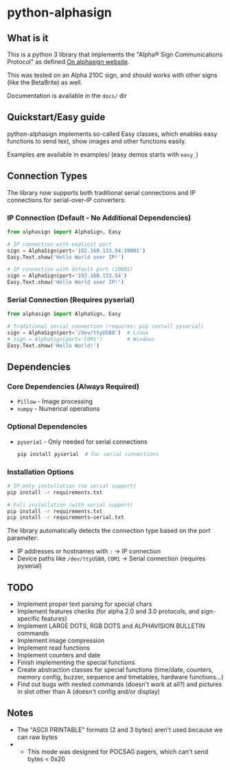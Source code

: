 # python-alphasign

## What is it

This is a python 3 library that implements the "Alpha® Sign Communications Protocol" as defined [On alphasign website](https://alpha-american.com/p-alpha-communications-protocol.html).

This was tested on an Alpha 210C sign, and should works with other signs (like the BetaBrite) as well.

Documentation is available in the `docs/` dir

## Quickstart/Easy guide

python-alphasign implements so-called Easy classes, which enables easy functions to send text, show images and other functions easily.

Examples are available in examples/ (easy demos starts with `easy_`)

## Connection Types

The library now supports both traditional serial connections and IP connections for serial-over-IP converters:

### IP Connection (Default - No Additional Dependencies)
```python
from alphasign import AlphaSign, Easy

# IP connection with explicit port
sign = AlphaSign(port='192.168.133.54:10001')
Easy.Text.show('Hello World over IP!')

# IP connection with default port (10001)
sign = AlphaSign(port='192.168.133.54')
Easy.Text.show('Hello World over IP!')
```

### Serial Connection (Requires pyserial)
```python
from alphasign import AlphaSign, Easy

# Traditional serial connection (requires: pip install pyserial)
sign = AlphaSign(port='/dev/ttyUSB0')  # Linux
# sign = AlphaSign(port='COM1')        # Windows
Easy.Text.show('Hello World!')
```

## Dependencies

### Core Dependencies (Always Required)
- `Pillow` - Image processing
- `numpy` - Numerical operations

### Optional Dependencies
- `pyserial` - Only needed for serial connections
  ```bash
  pip install pyserial  # For serial connections
  ```

### Installation Options
```bash
# IP-only installation (no serial support)
pip install -r requirements.txt

# Full installation (with serial support)
pip install -r requirements.txt
pip install -r requirements-serial.txt
```

The library automatically detects the connection type based on the port parameter:
- IP addresses or hostnames with `:` → IP connection
- Device paths like `/dev/ttyUSB0`, `COM1` → Serial connection (requires pyserial)

## TODO

* Implement proper text parsing for special chars
* Implement features checks (for alpha 2.0 and 3.0 protocols, and sign-specific features)
* Implement LARGE DOTS, RGB DOTS and ALPHAVISION BULLETIN commands
* Implement image compression
* Implement read functions
* Implement counters and date
* Finish implementing the special functions
* Create abstraction classes for special functions (time/date, counters, memory config, buzzer, sequence and timetables, hardware functions...)
* Find out bugs with nested commands (doesn't work at all?) and pictures in slot other than A (doesn't config and/or display)

## Notes

* The "ASCII PRINTABLE" formats (2 and 3 bytes) aren't used because we can raw bytes
* * This mode was designed for POCSAG pagers, which can't send bytes < 0x20

